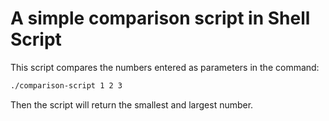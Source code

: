 # A simple comparison script in Shell Script

This script compares the numbers entered as parameters in the command:

```bash
./comparison-script 1 2 3
```

Then the script will return the smallest and largest number.
